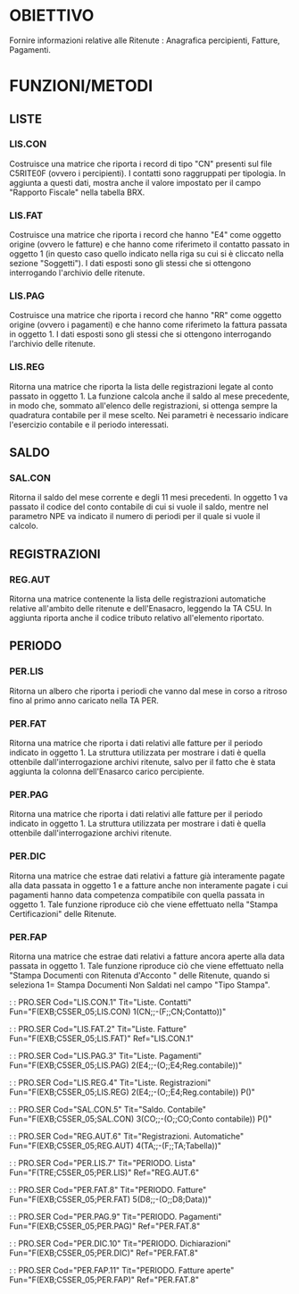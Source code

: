 # OBIETTIVO
Fornire informazioni relative alle Ritenute :  Anagrafica percipienti, Fatture, Pagamenti.
# FUNZIONI/METODI
## LISTE
### LIS.CON
Costruisce una matrice che riporta i record di tipo "CN" presenti sul file C5RITE0F (ovvero i percipienti). I contatti sono raggruppati per tipologia. In aggiunta a questi dati, mostra anche il valore impostato per il campo "Rapporto Fiscale" nella tabella BRX.
### LIS.FAT
Costruisce una matrice che riporta i record che hanno "E4" come oggetto origine (ovvero le fatture) e che hanno come riferimeto il contatto passato in oggetto 1 (in questo caso quello indicato nella riga su cui si è cliccato nella sezione "Soggetti"). I dati esposti sono gli stessi che si ottengono interrogando l'archivio delle ritenute.
### LIS.PAG
Costruisce una matrice che riporta i record che hanno "RR" come oggetto origine (ovvero i pagamenti) e che hanno come riferimeto la fattura passata in oggetto 1. I dati esposti sono gli stessi che si ottengono interrogando l'archivio delle ritenute.
### LIS.REG
Ritorna una matrice che riporta la lista delle registrazioni legate al conto passato in oggetto 1.
La funzione calcola anche il saldo al mese precedente, in modo che, sommato all'elenco delle registrazioni, si ottenga sempre la quadratura contabile per il mese scelto. Nei parametri è necessario indicare l'esercizio contabile e il periodo interessati.
## SALDO
### SAL.CON
Ritorna il saldo del mese corrente e degli 11 mesi precedenti. In oggetto 1 va passato il codice del conto contabile di cui si vuole il saldo, mentre nel parametro NPE va indicato il numero di periodi per il quale si vuole il calcolo.
## REGISTRAZIONI
### REG.AUT
Ritorna una matrice contenente la lista delle registrazioni automatiche relative all'ambito delle ritenute e dell'Enasacro, leggendo la TA C5U. In aggiunta riporta anche il codice tributo relativo all'elemento riportato.
## PERIODO
### PER.LIS
Ritorna un albero che riporta i periodi che vanno dal mese in corso a ritroso fino al primo anno caricato nella TA PER.
### PER.FAT
Ritorna una matrice che riporta i dati relativi alle fatture per il periodo indicato in oggetto 1. La struttura utilizzata per mostrare i dati è quella ottenbile dall'interrogazione archivi ritenute, salvo per il fatto che è stata aggiunta la colonna dell'Enasarco carico percipiente.
### PER.PAG
Ritorna una matrice che riporta i dati relativi alle fatture per il periodo indicato in oggetto 1. La struttura utilizzata per mostrare i dati è quella ottenbile dall'interrogazione archivi ritenute.
### PER.DIC
Ritorna una matrice che estrae dati relativi a fatture già interamente pagate alla data passata in oggetto 1 e a fatture anche non interamente pagate i cui pagamenti hanno data competenza compatibile con quella passata in oggetto 1. Tale funzione riproduce ciò che viene effettuato nella "Stampa Certificazioni" delle Ritenute.
### PER.FAP
Ritorna una matrice che estrae dati relativi a fatture ancora aperte alla data passata in oggetto 1.
Tale funzione riproduce ciò che viene effettuato nella "Stampa Documenti con Ritenuta d'Acconto " delle Ritenute, quando si seleziona 1= Stampa Documenti Non Saldati nel campo "Tipo Stampa".


 :  : PRO.SER Cod="LIS.CON.1" Tit="Liste. Contatti" Fun="F(EXB;C5SER_05;LIS.CON) 1(CN;;-(F;;CN;Contatto))"

 :  : PRO.SER Cod="LIS.FAT.2" Tit="Liste. Fatture" Fun="F(EXB;C5SER_05;LIS.FAT)" Ref="LIS.CON.1"

 :  : PRO.SER Cod="LIS.PAG.3" Tit="Liste. Pagamenti" Fun="F(EXB;C5SER_05;LIS.PAG) 2(E4;;-(O;;E4;Reg.contabile))"

 :  : PRO.SER Cod="LIS.REG.4" Tit="Liste. Registrazioni" Fun="F(EXB;C5SER_05;LIS.REG) 2(E4;;-(O;;E4;Reg.contabile)) P()"

 :  : PRO.SER Cod="SAL.CON.5" Tit="Saldo. Contabile" Fun="F(EXB;C5SER_05;SAL.CON) 3(CO;;-(O;;CO;Conto contabile)) P()"

 :  : PRO.SER Cod="REG.AUT.6" Tit="Registrazioni. Automatiche" Fun="F(EXB;C5SER_05;REG.AUT) 4(TA;;-(F;;TA;Tabella))"

 :  : PRO.SER Cod="PER.LIS.7" Tit="PERIODO. Lista" Fun="F(TRE;C5SER_05;PER.LIS)" Ref="REG.AUT.6"

 :  : PRO.SER Cod="PER.FAT.8" Tit="PERIODO. Fatture" Fun="F(EXB;C5SER_05;PER.FAT) 5(D8;;-(O;;D8;Data))"

 :  : PRO.SER Cod="PER.PAG.9" Tit="PERIODO. Pagamenti" Fun="F(EXB;C5SER_05;PER.PAG)" Ref="PER.FAT.8"

 :  : PRO.SER Cod="PER.DIC.10" Tit="PERIODO. Dichiarazioni" Fun="F(EXB;C5SER_05;PER.DIC)" Ref="PER.FAT.8"

 :  : PRO.SER Cod="PER.FAP.11" Tit="PERIODO. Fatture aperte" Fun="F(EXB;C5SER_05;PER.FAP)" Ref="PER.FAT.8"

